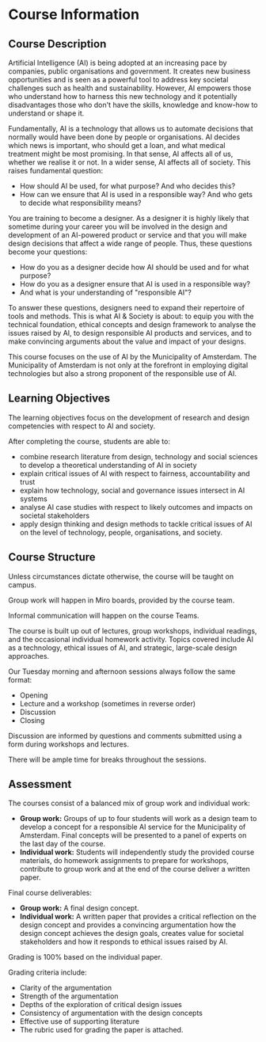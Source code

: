 # Course Information

## Course Description

Artificial Intelligence (AI) is being adopted at an increasing pace by companies, public organisations and government. It creates new business opportunities and is seen as a powerful tool to address key societal challenges such as health and sustainability. However, AI empowers those who understand how to harness this new technology and it potentially disadvantages those who don't have the skills, knowledge and know-how to understand or shape it.

Fundamentally, AI is a technology that allows us to automate decisions that normally would have been done by people or organisations. AI decides which news is important, who should get a loan, and what medical treatment might be most promising. In that sense, AI affects all of us, whether we realise it or not. In a wider sense, AI affects all of society. This raises fundamental question:

- How should AI be used, for what purpose? And who decides this?
- How can we ensure that AI is used in a responsible way? And who gets to decide what responsibility means?

You are training to become a designer. As a designer it is highly likely that sometime during your career you will be involved in the design and development of an AI-powered product or service and that you will make design decisions that affect a wide range of people. Thus, these questions become your questions:

- How do you as a designer decide how AI should be used and for what purpose?
- How do you as a designer ensure that AI is used in a responsible way?
- And what is your understanding of "responsible AI"?

To answer these questions, designers need to expand their repertoire of tools and methods. This is what AI & Society is about: to equip you with the technical foundation, ethical concepts and design framework to analyse the issues raised by AI, to design responsible AI products and services, and to make convincing arguments about the value and impact of your designs.

This course focuses on the use of AI by the Municipality of Amsterdam. The Municipality of Amsterdam is not only at the forefront in employing digital technologies but also a strong proponent of the responsible use of AI.

## Learning Objectives

The learning objectives focus on the development of research and design competencies with respect to AI and society.

After completing the course, students are able to:

- combine research literature from design, technology and social sciences to develop a theoretical understanding of AI in society
- explain critical issues of AI with respect to fairness, accountability and trust
- explain how technology, social and governance issues intersect in AI systems
- analyse AI case studies with respect to likely outcomes and impacts on societal stakeholders
- apply design thinking and design methods to tackle critical issues of AI on the level of technology, people, organisations, and society.

## Course Structure

Unless circumstances dictate otherwise, the course will be taught on campus.

Group work will happen in Miro boards, provided by the course team.

Informal communication will happen on the course Teams. 

The course is built up out of lectures, group workshops, individual readings, and the occasional individual homework activity. Topics covered include AI as a technology, ethical issues of AI, and strategic, large-scale design approaches. 

Our Tuesday morning and afternoon sessions always follow the same format: 

- Opening
- Lecture and a workshop (sometimes in reverse order)
- Discussion
- Closing

Discussion are informed by questions and comments submitted using a form during workshops and lectures.

There will be ample time for breaks throughout the sessions.

## Assessment

The courses consist of a balanced mix of group work and individual work:

- **Group work:** Groups of up to four students will work as a design team to develop a concept for a responsible AI service for the Municipality of Amsterdam. Final concepts will be presented to a panel of experts on the last day of the course.
- **Individual work:** Students will independently study the provided course materials, do homework assignments to prepare for workshops, contribute to group work and at the end of the course deliver a written paper.

Final course deliverables:

- **Group work:** A final design concept.
- **Individual work:** A written paper that provides a critical reflection on the design concept and provides a convincing argumentation how the design concept achieves the design goals, creates value for societal stakeholders and how it responds to ethical issues raised by AI.

Grading is 100% based on the individual paper.

Grading criteria include:

- Clarity of the argumentation
- Strength of the argumentation
- Depths of the exploration of critical design issues
- Consistency of argumentation with the design concepts
- Effective use of supporting literature
- The rubric used for grading the paper is attached.